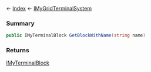 ← [Index](Api-Index) ← [IMyGridTerminalSystem](Sandbox.ModAPI.Ingame.IMyGridTerminalSystem)

### Summary

```csharp
public IMyTerminalBlock GetBlockWithName(string name)
```

### Returns

[IMyTerminalBlock](Sandbox.ModAPI.Ingame.IMyTerminalBlock)


